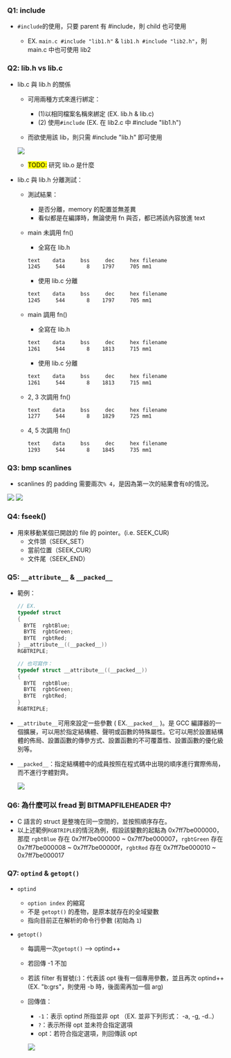 ### Q1: include

- `#include`的使用，只要 parent 有 #include，則 child 也可使用

  - EX. `main.c #include "lib1.h"` & `lib1.h #include "lib2.h"`，則 main.c 中也可使用 lib2

### Q2: lib.h vs lib.c

- lib.c 與 lib.h 的關係

  - 可用兩種方式來進行綁定：

    - (1)以相同檔案名稱來綁定 (EX. lib.h & lib.c)
    - (2) 使用`#include` (EX. 在 lib2.c 中 #include "lib1.h")

  - 而欲使用該 lib，則只需 #include "lib.h" 即可使用

  ![](../../../src/image/img17.png)

  - <mark>TODO:</mark> 研究 lib.o 是什麼

- lib.c 與 lib.h 分離測試：

  - 測試結果：

    - 是否分離，memory 的配置並無差異
    - 看似都是在編譯時，無論使用 fn 與否，都已將該內容放進 text

  - main 未調用 fn()

    - 全寫在 lib.h

    ```sh
    text    data     bss     dec     hex filename
    1245     544       8    1797     705 mm1
    ```

    - 使用 lib.c 分離

    ```sh
    text    data     bss     dec     hex filename
    1245     544       8    1797     705 mm1
    ```

  - main 調用 fn()

    - 全寫在 lib.h

    ```sh
    text    data     bss     dec     hex filename
    1261     544       8    1813     715 mm1
    ```

    - 使用 lib.c 分離

    ```sh
    text    data     bss     dec     hex filename
    1261     544       8    1813     715 mm1
    ```

  - 2, 3 次調用 fn()

    ```sh
    text    data     bss     dec     hex filename
    1277     544       8    1829     725 mm1
    ```

  - 4, 5 次調用 fn()

    ```sh
    text    data     bss     dec     hex filename
    1293     544       8    1845     735 mm1
    ```

### Q3: bmp scanlines

- scanlines 的 padding 需要兩次`% 4`，是因為第一次的結果會有`0`的情況。

![](../../../src/image/img18.png)
![](../../../src/image/img19.png)

### Q4: fseek()

- 用來移動某個已開啟的 file 的 pointer。(i.e. SEEK_CUR)
  - 文件頭（SEEK_SET）
  - 當前位置（SEEK_CUR）
  - 文件尾（SEEK_END）

### Q5: `__attribute__` & `__packed__`

- 範例：

  ```c
  // EX.
  typedef struct
  {
    BYTE  rgbtBlue;
    BYTE  rgbtGreen;
    BYTE  rgbtRed;
  } __attribute__((__packed__))
  RGBTRIPLE;

  // 也可寫作：
  typedef struct __attribute__((__packed__))
  {
    BYTE  rgbtBlue;
    BYTE  rgbtGreen;
    BYTE  rgbtRed;
  }
  RGBTRIPLE;
  ```

- `__attribute__`可用來設定一些參數 ( EX.`__packed__` )。是 GCC 編譯器的一個擴展，可以用於指定結構體、聲明或函數的特殊屬性。它可以用於設置結構體的佈局、設置函數的傳參方式、設置函數的不可覆蓋性、設置函數的優化級別等。
- `__packed__`：指定結構體中的成員按照在程式碼中出現的順序進行實際佈局，而不進行字體對齊。

  ![](../../../src/image/img20.png)

### Q6: 為什麼可以 fread 到 BITMAPFILEHEADER 中?

- C 語言的 struct 是整塊在同一空間的，並按照順序存在。
- 以上述範例`RGBTRIPLE`的情況為例，假設該變數的起點為 0x7ff7be000000，那麼 `rgbtBlue` 存在 0x7ff7be000000 ~ 0x7ff7be000007，`rgbtGreen` 存在 0x7ff7be000008 ~ 0x7ff7be00000f，`rgbtRed` 存在 0x7ff7be000010 ~ 0x7ff7be000017

### Q7: `optind` & `getopt()`

- `optind`

  - `option index` 的縮寫
  - 不是 `getopt()` 的產物，是原本就存在的全域變數
  - 指向目前正在解析的命令行參數 (初始為 `1`)

- `getopt()`

  - 每調用一次`getopt()` --> optind++
  - 若回傳 -1 不加
  - 若該 filter 有冒號(:)：代表該 opt 後有一個專用參數，並且再次 optind++ (EX. "b:grs"，則使用 -b 時，後面需再加一個 arg)
  - 回傳值：

    - `-1`：表示 optind 所指並非 opt （EX. 並非下列形式： -a, -g, -d..）
    - `?`：表示所得 opt 並未符合指定選項
    - opt：若符合指定選項，則回傳該 opt

    ![](../../../src/image/img21.png)
